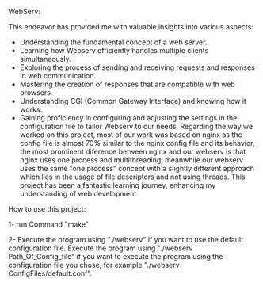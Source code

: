 WebServ:

This endeavor has provided me with valuable insights into various aspects:
- Understanding the fundamental concept of a web server.
- Learning how Webserv efficiently handles multiple clients simultaneously.
- Exploring the process of sending and receiving requests and responses in web communication.
- Mastering the creation of responses that are compatible with web browsers.
- Understanding CGI (Common Gateway Interface) and knowing how it works.
- Gaining proficiency in configuring and adjusting the settings in the configuration file to tailor Webserv to our needs.
Regarding the way we worked on this project, most of our work was based on nginx as the config file is almost 70% similar to the nginx config file and its behavior, the most prominent diference between nginx and our webserv is that nginx uses one process and multithreading, meanwhile our webserv uses the same "one process" concept with a slightly different approach which lies in the usage of file descriptors and not using threads.
This project has been a fantastic learning journey, enhancing my understanding of web development.

How to use this project:

1- run Command "make"

2- Execute the program using "./webserv" if you want to use the default configuration file.
   Execute the program using "./webserv Path_Of_Config_file" if you want to execute
   the program using the configuration file you chose, for example "./webserv ConfigFiles/default.conf".

